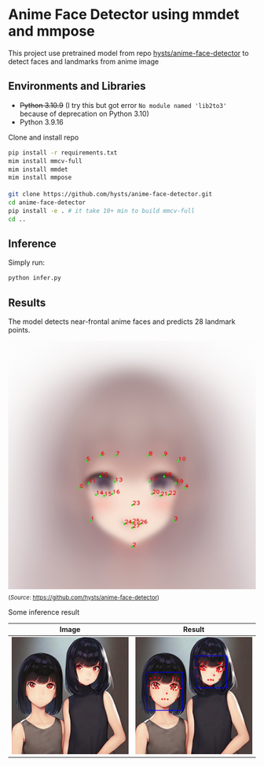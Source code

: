 # Anime Face Detector using mmdet and mmpose

This project use pretrained model from repo [hysts/anime-face-detector](https://github.com/hysts/anime-face-detector) to detect faces and landmarks from anime image

## Environments and Libraries

- ~~Python 3.10.9~~ (I try this but got error `No module named 'lib2to3'` because of deprecation on Python 3.10)
- Python 3.9.16

Clone and install repo

``` bash
pip install -r requirements.txt
mim install mmcv-full
mim install mmdet
mim install mmpose

git clone https://github.com/hysts/anime-face-detector.git
cd anime-face-detector
pip install -e . # it take 10+ min to build mmcv-full
cd ..
```

## Inference

Simply run:

``` bash
python infer.py
```

## Results

The model detects near-frontal anime faces and predicts 28 landmark points.

![landmarks](./assets/landmarks.jpg "landmarks")
<sub> (*Source*: https://github.com/hysts/anime-face-detector) </sub>

Some inference result

| Image | Result |
|:---:|:---:|
| ![image](./assets/test.jpg "image") | ![result](./assets/result.jpg "result") |

